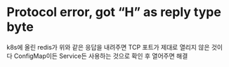 Protocol error, got “H” as reply type byte
==========================================

k8s에 올린 redis가 위와 같은 응답을 내려주면 TCP 포트가 제대로 열리지 않은 것이다
ConfigMap이든 Service든 사용하는 것으로 확인 후 열어주면 해결
